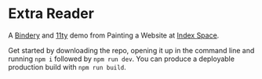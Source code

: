 # Extra Reader

A [Bindery](https://github.com/evnbr/bindery) and [11ty](https://github.com/11ty/eleventy) demo from Painting a Website at [Index Space](index-space.org/).
 
Get started by downloading the repo, opening it up in the command line and running `npm i` followed by `npm run dev`. You can produce a deployable production build with `npm run build`.

